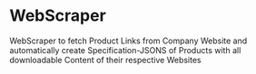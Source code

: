 # WebScraper
WebScraper to fetch Product Links from Company Website and automatically create Specification-JSONS of Products with all downloadable Content of their respective Websites
